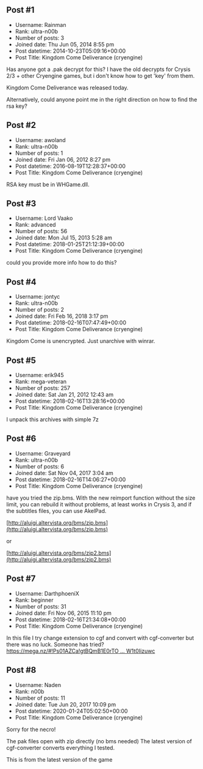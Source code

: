## Post #1
- Username: Rainman
- Rank: ultra-n00b
- Number of posts: 3
- Joined date: Thu Jun 05, 2014 8:55 pm
- Post datetime: 2014-10-23T05:09:16+00:00
- Post Title: Kingdom Come Deliverance (cryengine)

Has anyone got a .pak decrypt for this? I have the old decrypts for Crysis 2/3 + other Cryengine games, but i don't know how to get 'key' from them.

Kingdom Come Deliverance was released today.


Alternatively, could anyone point me in the right direction on how to find the rsa key?
## Post #2
- Username: awoland
- Rank: ultra-n00b
- Number of posts: 1
- Joined date: Fri Jan 06, 2012 8:27 pm
- Post datetime: 2016-08-19T12:28:37+00:00
- Post Title: Kingdom Come Deliverance (cryengine)

RSA key must be in WHGame.dll.
## Post #3
- Username: Lord Vaako
- Rank: advanced
- Number of posts: 56
- Joined date: Mon Jul 15, 2013 5:28 am
- Post datetime: 2018-01-25T21:12:39+00:00
- Post Title: Kingdom Come Deliverance (cryengine)

could you provide more info how to do this?
## Post #4
- Username: jontyc
- Rank: ultra-n00b
- Number of posts: 2
- Joined date: Fri Feb 16, 2018 3:17 pm
- Post datetime: 2018-02-16T07:47:49+00:00
- Post Title: Kingdom Come Deliverance (cryengine)

Kingdom Come is unencrypted. Just unarchive with winrar.
## Post #5
- Username: erik945
- Rank: mega-veteran
- Number of posts: 257
- Joined date: Sat Jan 21, 2012 12:43 am
- Post datetime: 2018-02-16T13:28:16+00:00
- Post Title: Kingdom Come Deliverance (cryengine)

I unpack this archives with simple 7z
## Post #6
- Username: Graveyard
- Rank: ultra-n00b
- Number of posts: 6
- Joined date: Sat Nov 04, 2017 3:04 am
- Post datetime: 2018-02-16T14:06:27+00:00
- Post Title: Kingdom Come Deliverance (cryengine)

have you tried the zip.bms. With the new reimport function without the size limit, you can rebuild it without problems, at least works in Crysis 3, and if the subtitles files, you can use AkelPad.


[http://aluigi.altervista.org/bms/zip.bms](http://aluigi.altervista.org/bms/zip.bms)

or 

[http://aluigi.altervista.org/bms/zip2.bms](http://aluigi.altervista.org/bms/zip2.bms)
## Post #7
- Username: DarthphoeniX
- Rank: beginner
- Number of posts: 31
- Joined date: Fri Nov 06, 2015 11:10 pm
- Post datetime: 2018-02-16T21:34:08+00:00
- Post Title: Kingdom Come Deliverance (cryengine)

In this file I try change extension to cgf and convert with cgf-converter but there was no luck. Someone has tried?
[https://mega.nz/#!Ps01AZCa!gtBQmB1E0rTO ... W1t0Iizuwc](https://mega.nz/#!Ps01AZCa!gtBQmB1E0rTOCDebZre8xpykGiCfg7K9BW1t0Iizuwc)
## Post #8
- Username: Naden
- Rank: n00b
- Number of posts: 11
- Joined date: Tue Jun 20, 2017 10:09 pm
- Post datetime: 2020-01-24T05:02:50+00:00
- Post Title: Kingdom Come Deliverance (cryengine)

Sorry for the necro!

The pak files open with zip directly (no bms needed)
The latest version of cgf-converter converts everything I tested.

This is from the latest version of the game
